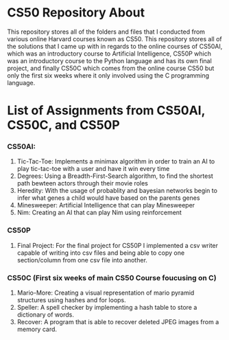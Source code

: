 # CS50 Repository About

This repository stores all of the folders and files that I conducted from various online Harvard courses known as CS50. This repository stores all of the solutions that I came up with in regards to the online courses of CS50AI, which was an introductory course to Artificial Intelligence, CS50P which was an introductory course to the Python language and has its own final project, and finally CS50C which comes from the online course CS50 but only the first six weeks where it only involved using the C programming language.

# List of Assignments from CS50AI, CS50C, and CS50P

### CS50AI:

1. Tic-Tac-Toe: Implements a minimax algorithm in order to train an AI to play tic-tac-toe with a user and have it win every time
2. Degrees: Using a Breadth-First-Search algorithm, to find the shortest path bewteen actors through their movie roles
3. Heredity: With the usage of probablity and bayesian networks begin to infer what genes a child would have based on the parents genes
4. Minesweeper: Artificial Intelligence that can play Minesweeper
5. Nim: Creating an AI that can play Nim using reinforcement

### CS50P

1. Final Project: For the final project for CS50P I implemented a csv writer capable of writing into csv files and being able to copy one section/column from one csv file into another.

### CS50C (First six weeks of main CS50 Course foucusing on C)

1. Mario-More: Creating a visual representation of mario pyramid structures using hashes and for loops.
2. Speller: A spell checker by implementing a hash table to store a dictionary of words.
3. Recover: A program that is able to recover deleted JPEG images from a memory card.
